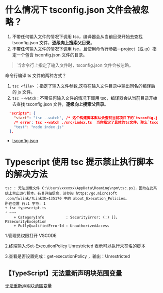 # 什么情况下 tsconfig.json 文件会被忽略？

1. 不带任何输入文件的情况下调用 tsc，编译器会从当前目录开始去查找 tsconfig.json 文件，**逐级向上搜索父目录**。
2. 不带任何输入文件的情况下调用 tsc，且使用命令行参数--project（或-p）指定一个包含 tsconfig.json 文件的目录。

> 当命令行上指定了输入文件时，tsconfig.json 文件会被忽略。

命令行编译 ts 文件的两种方式？

1. `tsc <file>` ：指定了输入文件参数,这将在输入文件目录中输出同名的编译后的 js 文件。
2. `tsc --watch` : 不带任何输入文件的情况下调用 tsc，编译器会从当前目录开始去查找 tsconfig.json 文件，**逐级向上搜索父目录**。

```json
  "scripts": {
    "start": "tsc --watch", /* 这个构建脚本默认会查找当前项目下的`tsconfig.json`配置文件 */
    /* error: tsc --watch ./src/index.ts  当你指定了具体的ts文件，那么`tsconfig.json`配置文件则被忽略*/
    "test": "node index.js"
  },
```

- [tsconfig.json](https://www.typescriptlang.org/docs/handbook/tsconfig-json.html#using-tsconfigjson-or-jsconfigjson)

# Typescript 使用 tsc 提示禁止执行脚本的解决方法

```terminal
tsc : 无法加载文件 C:\Users\xxxxxx\AppData\Roaming\npm\tsc.ps1，因为在此系统上禁止运行脚本。有关详细信息，请参阅 https:/go.microsoft
.com/fwlink/?LinkID=135170 中的 about_Execution_Policies。
所在位置 行:1 字符: 1
+ tsc typescript.ts
+ ~~~
    + CategoryInfo          : SecurityError: (:) []，PSSecurityException
    + FullyQualifiedErrorId : UnauthorizedAccess
```

1.管理员权限打开 VSCODE

2.终端输入:Set-ExecutionPolicy Unrestricted 表示可以执行未签名的脚本

3.查看是否设置完成：get-executionPolicy ，输出：Unrestricted

## 【TypeScript】无法重新声明块范围变量

[无法重新声明块范围变量](https://blog.csdn.net/qq_45587822/article/details/106736207)
